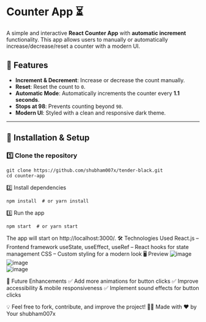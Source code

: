 # Counter App ⏳

A simple and interactive **React Counter App** with **automatic increment** functionality. This app allows users to manually or automatically increase/decrease/reset a counter with a modern UI.

## 🌟 Features
- **Increment & Decrement**: Increase or decrease the count manually.
- **Reset**: Reset the count to `0`.
- **Automatic Mode**: Automatically increments the counter every **1.1 seconds**.
- **Stops at 98**: Prevents counting beyond `98`.
- **Modern UI**: Styled with a clean and responsive dark theme.

---

## 🚀 Installation & Setup
### **1️⃣ Clone the repository**
```
git clone https://github.com/shubham007x/tender-black.git
cd counter-app
```
2️⃣ Install dependencies
```
npm install  # or yarn install
```
3️⃣ Run the app
```
npm start  # or yarn start
```
The app will start on http://localhost:3000/.
🛠️ Technologies Used
React.js – Frontend framework
useState, useEffect, useRef – React hooks for state management
CSS – Custom styling for a modern look
🖥️ Preview
![image](https://github.com/user-attachments/assets/5141050b-5560-4959-9e52-89f875e63c79)  
![image](https://github.com/user-attachments/assets/f7ac5b58-1b4b-4811-9396-e776963e89c6)  
![image](https://github.com/user-attachments/assets/35fbc32f-2661-4f96-964f-6a14f450ad91)

📌 Future Enhancements
✅ Add more animations for button clicks
✅ Improve accessibility & mobile responsiveness
✅ Implement sound effects for button clicks


💡 Feel free to fork, contribute, and improve the project!
👨‍💻 Made with ❤️ by Your shubham007x



